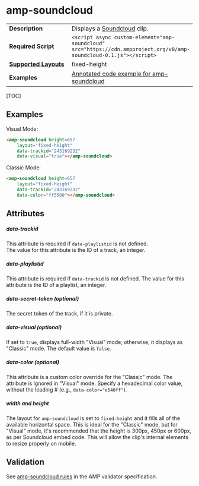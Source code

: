 <!---
Copyright 2016 The AMP HTML Authors. All Rights Reserved.

Licensed under the Apache License, Version 2.0 (the "License");
you may not use this file except in compliance with the License.
You may obtain a copy of the License at

      http://www.apache.org/licenses/LICENSE-2.0

Unless required by applicable law or agreed to in writing, software
distributed under the License is distributed on an "AS-IS" BASIS,
WITHOUT WARRANTIES OR CONDITIONS OF ANY KIND, either express or implied.
See the License for the specific language governing permissions and
limitations under the License.
-->

# <a name="amp-soundcloud"></a>amp-soundcloud

<table>
  <tr>
    <td width="40%"><strong>Description</strong></td>
    <td> Displays a <a href="https://soundcloud.com/">Soundcloud</a> clip.</td>
  </tr>
  <tr>
    <td width="40%"><strong>Required Script</strong></td>
    <td><code>&lt;script async custom-element="amp-soundcloud" src="https://cdn.ampproject.org/v0/amp-soundcloud-0.1.js">&lt;/script></code></td>
  </tr>
  <tr>
    <td class="col-fourty"><strong><a href="https://www.ampproject.org/docs/guides/responsive/control_layout.html">Supported Layouts</a></strong></td>
    <td>fixed-height</td>
  </tr>
  <tr>
    <td width="40%"><strong>Examples</strong></td>
    <td><a href="https://ampbyexample.com/components/amp-soundcloud/">Annotated code example for amp-soundcloud</a></td>
  </tr>
</table>

[TOC]

## Examples

Visual Mode:
```html
<amp-soundcloud height=657
    layout="fixed-height"
    data-trackid="243169232"
    data-visual="true"></amp-soundcloud>
```

Classic Mode:
```html
<amp-soundcloud height=657
    layout="fixed-height"
    data-trackid="243169232"
    data-color="ff5500"></amp-soundcloud>
```

## Attributes

##### data-trackid 

This attribute is required if `data-playlistid` is not defined.  
The value for this attribute is the ID of a track, an integer.

##### data-playlistid

This attribute is required if `data-trackid` is not defined.
The value for this attribute is the ID of a playlist, an integer.

##### data-secret-token (optional)

The secret token of the track, if it is private.

##### data-visual (optional)

If set to `true`, displays full-width "Visual" mode; otherwise, it displays as "Classic" mode. The default value is `false`.

##### data-color (optional)

This attribute is a custom color override for the "Classic" mode. The attribute is ignored in "Visual" mode. Specify a hexadecimal color value, without the leading # (e.g., `data-color="e540ff"`).

##### width and height

The layout for `amp-soundcloud` is set to `fixed-height` and it fills all of the available horizontal space. This is ideal for the "Classic" mode, but for "Visual" mode, it's recommended that the height is 300px, 450px or 600px, as per Soundcloud embed code. This will allow the clip's internal elements to resize properly on mobile.

## Validation

See [amp-soundcloud rules](https://github.com/ampproject/amphtml/blob/master/extensions/amp-soundcloud/validator-amp-soundcloud.protoascii) in the AMP validator specification.
